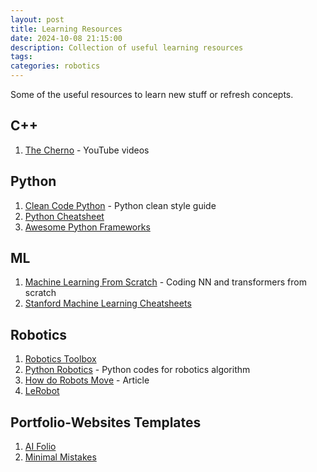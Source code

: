 ```yaml
---
layout: post
title: Learning Resources
date: 2024-10-08 21:15:00
description: Collection of useful learning resources
tags:
categories: robotics
---
```


Some of the useful resources to learn new stuff or refresh concepts.

## C++

1. [The Cherno](https://www.youtube.com/playlist?list=PLlrATfBNZ98dudnM48yfGUldqGD0S4FFb) - YouTube videos

## Python

1. [Clean Code Python](https://github.com/zedr/clean-code-python) - Python clean style guide
2. [Python Cheatsheet](https://github.com/gto76/python-cheatsheet)
3. [Awesome Python Frameworks](https://github.com/vinta/awesome-python)

## ML

1. [Machine Learning From Scratch](https://github.com/DorsaRoh/Machine-Learning) - Coding NN and transformers from scratch
2. [Stanford Machine Learning Cheatsheets](https://github.com/afshinea/stanford-cs-229-machine-learning)

## Robotics

1. [Robotics Toolbox](https://github.com/petercorke/robotics-toolbox-python)
2. [Python Robotics](https://github.com/AtsushiSakai/PythonRobotics) - Python codes for robotics algorithm
3. [How do Robots Move](https://roboticseabass.com/2024/06/30/how-do-robot-manipulators-move/#aioseo-degrees-of-freedom-and-actuation) - Article
4. [LeRobot](https://github.com/huggingface/lerobot)

## Portfolio-Websites Templates

1. [AI Folio](https://github.com/alshedivat/al-folio)
2. [Minimal Mistakes](https://mmistakes.github.io/minimal-mistakes/)
